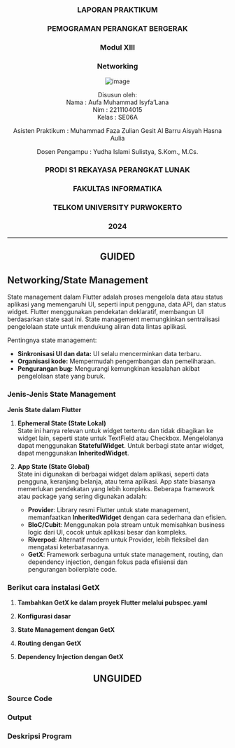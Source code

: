 <div align="center">

### LAPORAN PRAKTIKUM

### PEMOGRAMAN PERANGKAT BERGERAK

### Modul XIII
### Networking

![image](https://github.com/user-attachments/assets/2948daec-1e7a-4765-8f23-df638a387c87)

Disusun oleh:  
Nama : Aufa Muhammad Isyfa’Lana  
Nim : 2211104015  
Kelas : SE06A

Asisten Praktikum : 
Muhammad Faza Zulian Gesit Al Barru 
Aisyah Hasna Aulia 

Dosen Pengampu : 
Yudha Islami Sulistya, S.Kom., M.Cs. 

### PRODI S1 REKAYASA PERANGKAT LUNAK  
### FAKULTAS INFORMATIKA  
### TELKOM UNIVERSITY PURWOKERTO  
### 2024

</div>

---
<div align="center">

## GUIDED
</div>

## Networking/State Management
State management dalam Flutter adalah proses mengelola data atau status aplikasi yang memengaruhi UI, seperti input pengguna, data API, dan status widget. Flutter menggunakan pendekatan deklaratif, membangun UI berdasarkan state saat ini. State management memungkinkan sentralisasi pengelolaan state untuk mendukung aliran data lintas aplikasi.

Pentingnya state management:
- **Sinkronisasi UI dan data:** UI selalu mencerminkan data terbaru.
- **Organisasi kode:** Mempermudah pengembangan dan pemeliharaan.
- **Pengurangan bug:** Mengurangi kemungkinan kesalahan akibat pengelolaan state yang buruk.

### Jenis-Jenis State Management
**Jenis State dalam Flutter**  

1. **Ephemeral State (State Lokal)**  
   State ini hanya relevan untuk widget tertentu dan tidak dibagikan ke widget lain, seperti state untuk TextField atau Checkbox. Mengelolanya dapat menggunakan **StatefulWidget**. Untuk berbagi state antar widget, dapat menggunakan **InheritedWidget**.  

2. **App State (State Global)**  
   State ini digunakan di berbagai widget dalam aplikasi, seperti data pengguna, keranjang belanja, atau tema aplikasi. App state biasanya memerlukan pendekatan yang lebih kompleks. Beberapa framework atau package yang sering digunakan adalah:  
   - **Provider**: Library resmi Flutter untuk state management, memanfaatkan **InheritedWidget** dengan cara sederhana dan efisien.  
   - **BloC/Cubit**: Menggunakan pola stream untuk memisahkan business logic dari UI, cocok untuk aplikasi besar dan kompleks.  
   - **Riverpod**: Alternatif modern untuk Provider, lebih fleksibel dan mengatasi keterbatasannya.  
   - **GetX**: Framework serbaguna untuk state management, routing, dan dependency injection, dengan fokus pada efisiensi dan pengurangan boilerplate code.  

### Berikut cara instalasi GetX
1. **Tambahkan GetX ke dalam proyek Flutter melalui pubspec.yaml**

2. **Konfigurasi dasar**

3. **State Management dengan GetX**

4. **Routing dengan GetX**

5. **Dependency Injection dengan GetX**




<div align="center">

## UNGUIDED
</div>

### Source Code

### Output 

### Deskripsi Program 